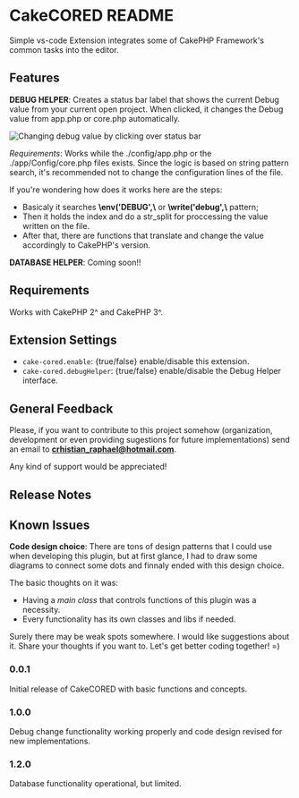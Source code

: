 # CakeCORED README

Simple vs-code Extension integrates some of CakePHP Framework's common tasks into the editor.

## Features

**DEBUG HELPER**: Creates a status bar label that shows the current Debug value from your current open project.
When clicked, it changes the Debug value from app.php or core.php automatically.

![Changing debug value by clicking over status bar](https://github.com/crhraphael/cake-cored/blob/master/repo/debug_plugin.gif?raw=true "Debug Plugin")

*Requirements*: Works while the ./config/app.php or the ./app/Config/core.php files exists. 
Since the logic is based on string pattern search, it's recommended not to change the configuration lines of the file.

If you're wondering how does it works here are the steps:

* Basicaly it searches **\env('DEBUG',\\** or **\write('debug',\\** pattern;
* Then it holds the index and do a str_split for proccessing the value written on the file.
* After that, there are functions that translate and change the value accordingly to CakePHP's version.

**DATABASE HELPER**: Coming soon!!


## Requirements

Works with CakePHP 2^ and CakePHP 3^.

## Extension Settings

* `cake-cored.enable`: {true/false} enable/disable this extension.
* `cake-cored.debugHelper`: {true/false} enable/disable the Debug Helper interface.

## General Feedback

Please, if you want to contribute to this project somehow (organization, development or even providing sugestions for future implementations) send an email to **crhistian_raphael@hotmail.com**. 

Any kind of support would be appreciated!

## Release Notes

## Known Issues

**Code design choice**: There are tons of design patterns that I could use when developing this plugin, but at first glance, I had to draw some diagrams to connect some dots and finnaly ended with this design choice.

The basic thoughts on it was: 

* Having a *main class* that controls functions of this plugin was a necessity.
* Every functionality has its own classes and libs if needed.

Surely there may be weak spots somewhere. I would like suggestions about it. Share your thoughts if you want to. Let's get better coding together! =)

### 0.0.1

Initial release of CakeCORED with basic functions and concepts.

### 1.0.0

Debug change functionality working properly and code design revised for new implementations.


### 1.2.0

Database functionality operational, but limited.
